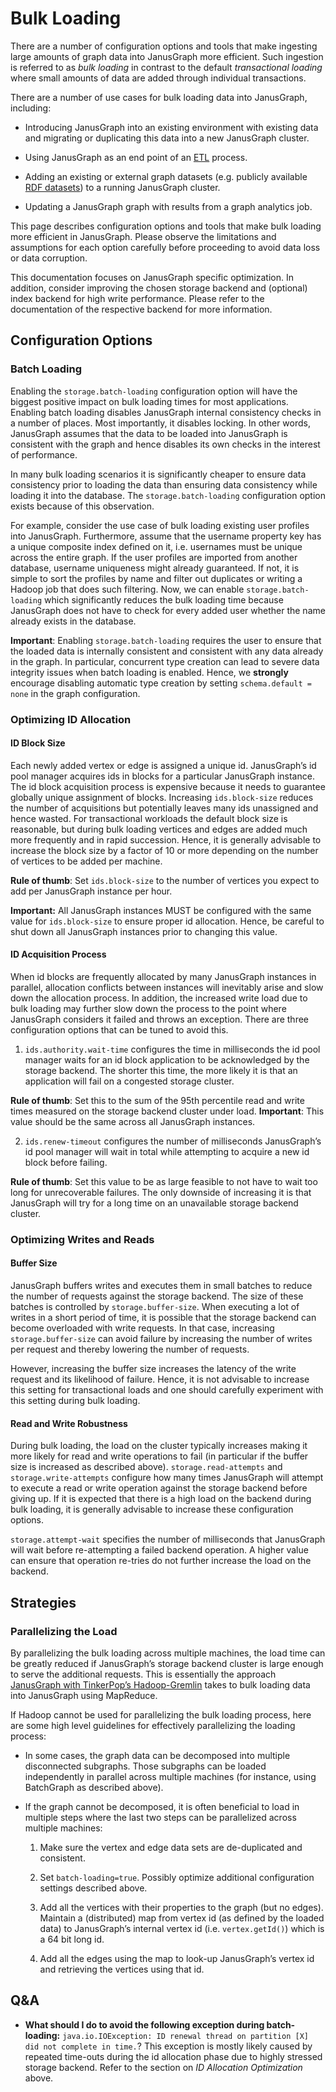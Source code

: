 # Bulk Loading

There are a number of configuration options and tools that make
ingesting large amounts of graph data into JanusGraph more efficient.
Such ingestion is referred to as *bulk loading* in contrast to the
default *transactional loading* where small amounts of data are added
through individual transactions.

There are a number of use cases for bulk loading data into JanusGraph,
including:

-   Introducing JanusGraph into an existing environment with existing
    data and migrating or duplicating this data into a new JanusGraph
    cluster.

-   Using JanusGraph as an end point of an
    [ETL](https://en.wikipedia.org/wiki/Extract,_transform,_load)
    process.

-   Adding an existing or external graph datasets (e.g. publicly
    available [RDF datasets](http://linkeddata.org/)) to a running
    JanusGraph cluster.

-   Updating a JanusGraph graph with results from a graph analytics job.

This page describes configuration options and tools that make bulk
loading more efficient in JanusGraph. Please observe the limitations and
assumptions for each option carefully before proceeding to avoid data
loss or data corruption.

This documentation focuses on JanusGraph specific optimization. In
addition, consider improving the chosen storage backend and (optional)
index backend for high write performance. Please refer to the
documentation of the respective backend for more information.

## Configuration Options

### Batch Loading

Enabling the `storage.batch-loading` configuration option will have the
biggest positive impact on bulk loading times for most applications.
Enabling batch loading disables JanusGraph internal consistency checks
in a number of places. Most importantly, it disables locking. In other
words, JanusGraph assumes that the data to be loaded into JanusGraph is
consistent with the graph and hence disables its own checks in the
interest of performance.

In many bulk loading scenarios it is significantly cheaper to ensure
data consistency prior to loading the data than ensuring data
consistency while loading it into the database. The
`storage.batch-loading` configuration option exists because of this
observation.

For example, consider the use case of bulk loading existing user
profiles into JanusGraph. Furthermore, assume that the username property
key has a unique composite index defined on it, i.e. usernames must be
unique across the entire graph. If the user profiles are imported from
another database, username uniqueness might already guaranteed. If not,
it is simple to sort the profiles by name and filter out duplicates or
writing a Hadoop job that does such filtering. Now, we can enable
`storage.batch-loading` which significantly reduces the bulk loading
time because JanusGraph does not have to check for every added user
whether the name already exists in the database.

**Important**: Enabling `storage.batch-loading` requires the user to
ensure that the loaded data is internally consistent and consistent with
any data already in the graph. In particular, concurrent type creation
can lead to severe data integrity issues when batch loading is enabled.
Hence, we **strongly** encourage disabling automatic type creation by
setting `schema.default = none` in the graph configuration.

### Optimizing ID Allocation

#### ID Block Size

Each newly added vertex or edge is assigned a unique id. JanusGraph’s id
pool manager acquires ids in blocks for a particular JanusGraph
instance. The id block acquisition process is expensive because it needs
to guarantee globally unique assignment of blocks. Increasing
`ids.block-size` reduces the number of acquisitions but potentially
leaves many ids unassigned and hence wasted. For transactional workloads
the default block size is reasonable, but during bulk loading vertices
and edges are added much more frequently and in rapid succession. Hence,
it is generally advisable to increase the block size by a factor of 10
or more depending on the number of vertices to be added per machine.

**Rule of thumb**: Set `ids.block-size` to the number of vertices you
expect to add per JanusGraph instance per hour.

**Important:** All JanusGraph instances MUST be configured with the same
value for `ids.block-size` to ensure proper id allocation. Hence, be
careful to shut down all JanusGraph instances prior to changing this
value.

#### ID Acquisition Process

When id blocks are frequently allocated by many JanusGraph instances in
parallel, allocation conflicts between instances will inevitably arise
and slow down the allocation process. In addition, the increased write
load due to bulk loading may further slow down the process to the point
where JanusGraph considers it failed and throws an exception. There are
three configuration options that can be tuned to avoid this.

1) `ids.authority.wait-time` configures the time in milliseconds the id
pool manager waits for an id block application to be acknowledged by the
storage backend. The shorter this time, the more likely it is that an
application will fail on a congested storage cluster.

**Rule of thumb**: Set this to the sum of the 95th percentile read and
write times measured on the storage backend cluster under load.
**Important**: This value should be the same across all JanusGraph
instances.

2) `ids.renew-timeout` configures the number of milliseconds
JanusGraph’s id pool manager will wait in total while attempting to
acquire a new id block before failing.

**Rule of thumb**: Set this value to be as large feasible to not have to
wait too long for unrecoverable failures. The only downside of
increasing it is that JanusGraph will try for a long time on an
unavailable storage backend cluster.

### Optimizing Writes and Reads

#### Buffer Size

JanusGraph buffers writes and executes them in small batches to reduce
the number of requests against the storage backend. The size of these
batches is controlled by `storage.buffer-size`. When executing a lot of
writes in a short period of time, it is possible that the storage
backend can become overloaded with write requests. In that case,
increasing `storage.buffer-size` can avoid failure by increasing the
number of writes per request and thereby lowering the number of
requests.

However, increasing the buffer size increases the latency of the write
request and its likelihood of failure. Hence, it is not advisable to
increase this setting for transactional loads and one should carefully
experiment with this setting during bulk loading.

#### Read and Write Robustness

During bulk loading, the load on the cluster typically increases making
it more likely for read and write operations to fail (in particular if
the buffer size is increased as described above).
`storage.read-attempts` and `storage.write-attempts` configure how many
times JanusGraph will attempt to execute a read or write operation
against the storage backend before giving up. If it is expected that
there is a high load on the backend during bulk loading, it is generally
advisable to increase these configuration options.

`storage.attempt-wait` specifies the number of milliseconds that
JanusGraph will wait before re-attempting a failed backend operation. A
higher value can ensure that operation re-tries do not further increase
the load on the backend.

## Strategies

### Parallelizing the Load

By parallelizing the bulk loading across multiple machines, the load
time can be greatly reduced if JanusGraph’s storage backend cluster is
large enough to serve the additional requests. This is essentially the
approach [JanusGraph with TinkerPop’s Hadoop-Gremlin](hadoop.md) takes to bulk loading data into JanusGraph
using MapReduce.

If Hadoop cannot be used for parallelizing the bulk loading process,
here are some high level guidelines for effectively parallelizing the
loading process:

-   In some cases, the graph data can be decomposed into multiple
    disconnected subgraphs. Those subgraphs can be loaded independently
    in parallel across multiple machines (for instance, using BatchGraph
    as described above).

-   If the graph cannot be decomposed, it is often beneficial to load in
    multiple steps where the last two steps can be parallelized across
    multiple machines:

    1.  Make sure the vertex and edge data sets are de-duplicated and
        consistent.

    2.  Set `batch-loading=true`. Possibly optimize additional
        configuration settings described above.

    3.  Add all the vertices with their properties to the graph (but no
        edges). Maintain a (distributed) map from vertex id (as defined
        by the loaded data) to JanusGraph’s internal vertex id (i.e.
        `vertex.getId()`) which is a 64 bit long id.

    4.  Add all the edges using the map to look-up JanusGraph’s vertex
        id and retrieving the vertices using that id.

## Q&A

-   **What should I do to avoid the following exception during
    batch-loading:**
    `java.io.IOException: ID renewal thread on partition [X] did not complete in time.`?
    This exception is mostly likely caused by repeated time-outs during
    the id allocation phase due to highly stressed storage backend.
    Refer to the section on *ID Allocation Optimization* above.
